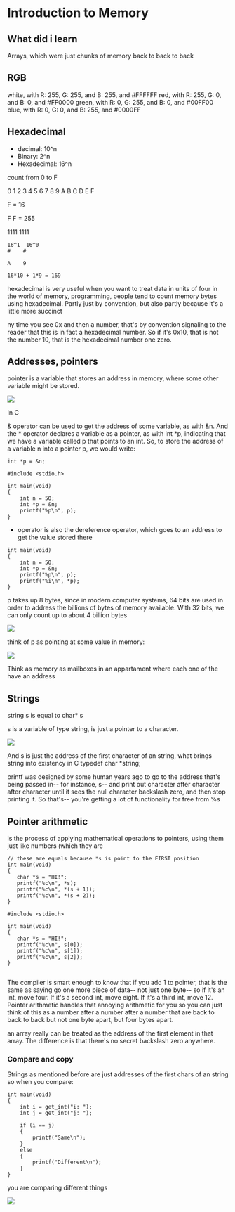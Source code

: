 # Introduction to Memory

## What did i learn

Arrays, which were just chunks of memory back to back to back

## RGB

white, with R: 255, G: 255, and B: 255, and #FFFFFF
red, with R: 255, G: 0, and B: 0, and #FF0000
green, with R: 0, G: 255, and B: 0, and #00FF00
blue, with R: 0, G: 0, and B: 255, and #0000FF

## Hexadecimal

- decimal: 10^n
- Binary: 2^n
- Hexadecimal: 16^n

count from 0 to F

0 1 2 3 4 5 6 7 8 9 A B C D E F

F = 16

F     F = 255 

1111 1111 

```
16^1  16^0
#    #

A    9

16*10 + 1*9 = 169

```

hexadecimal is very useful when you want to treat data in units of four
in the world of memory, programming, people tend to count memory bytes using hexadecimal. Partly just by convention, but also partly because it's a little more succinct 

ny time you see 0x and then a number, that's by convention  signaling to the reader that this is in fact a hexadecimal number. So if it's 0x10, that is not the number 10, that is the hexadecimal number one zero. 


## Addresses, pointers

pointer is a variable that stores an address in memory, where some other variable might be stored.

<img src= "https://cs50.harvard.edu/x/2022/notes/4/addresses.png">

In C

& operator can be used to get the address of some variable, as with &n. And the * operator declares a variable as a pointer, as with int *p, indicating that we have a variable called p that points to an int. So, to store the address of a variable n into a pointer p, we would write:

<code>int *p = &n;</code>

```
#include <stdio.h>

int main(void)
{
    int n = 50;
    int *p = &n;
    printf("%p\n", p);
}

```

 * operator is also the dereference operator, which goes to an address to get the value stored there

```
int main(void)
{
    int n = 50;
    int *p = &n;
    printf("%p\n", p);
    printf("%i\n", *p);
}
```
p takes up 8 bytes, since in modern computer systems, 64 bits are used in order to address the billions of bytes of memory available. With 32 bits, we can only count up to about 4 billion bytes

<img src ="https://cs50.harvard.edu/x/2022/notes/4/p.png">

think of p as pointing at some value in memory:

<img src ="https://cs50.harvard.edu/x/2022/notes/4/pointing.png">

Think as memory as mailboxes in an appartament where each one of the have an address

## Strings

string s is equal to char* s

s is a variable of type string, is just a pointer to a character.

<img src ="https://cs50.harvard.edu/x/2022/notes/4/s_pointer.png">

And s is just the address of the first character of an string, what brings string into existency in C typedef char *string;

printf was designed by some human years ago to go to the address that's being passed in-- for instance, s-- and print out character after character after character until it sees the null character backslash zero, and then stop printing it. So that's-- you're getting a lot of functionality for free from %s


## Pointer arithmetic

 is the process of applying mathematical operations to pointers, using them just like numbers (which they are
 
 ```
 // these are equals because *s is point to the FIRST position
int main(void)
{
    char *s = "HI!";
    printf("%c\n", *s); 
    printf("%c\n", *(s + 1));
    printf("%c\n", *(s + 2));
}

#include <stdio.h>

int main(void)
{
    char *s = "HI!";
    printf("%c\n", s[0]);
    printf("%c\n", s[1]);
    printf("%c\n", s[2]);
}


 ```


The compiler is smart enough to know that if you add 1 to  pointer, that is the same as saying go one more piece of data-- not just one byte-- so if it's an int, move four. If it's a second int, move eight. If it's a third int, move 12. Pointer arithmetic handles that annoying arithmetic for you so you can just think of this as a number after a number after a number that are back to back to back but not one byte apart, but four bytes apart. 

an array really can be treated as the address of the first element in that array. The difference is that there's no secret backslash zero anywhere.

### Compare and copy

Strings  as mentioned before are just addresses of the first chars of an string so when you compare:

```
int main(void)
{
    int i = get_int("i: ");
    int j = get_int("j: ");

    if (i == j)
    {
        printf("Same\n");
    }
    else
    {
        printf("Different\n");
    }
}
```

you are comparing different things

<img src="https://cs50.harvard.edu/x/2022/notes/4/s_t_pointing.png">
